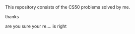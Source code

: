 This repository consists of the CS50 problems solved by me.

thanks


are you sure
your re.... is right
